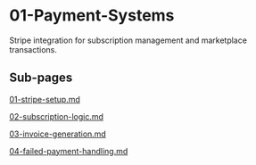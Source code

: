 # 01-Payment-Systems

Stripe integration for subscription management and marketplace transactions.

## Sub-pages

[01-stripe-setup.md](01-Payment-Systems%2024bca879f68d810c912eef4f0f5746b3/01-stripe-setup%20md%2024bca879f68d81ca9090ddb0725067bb.md)

[02-subscription-logic.md](01-Payment-Systems%2024bca879f68d810c912eef4f0f5746b3/02-subscription-logic%20md%2024bca879f68d81e0a7e1e41f9f7e31bc.md)

[03-invoice-generation.md](01-Payment-Systems%2024bca879f68d810c912eef4f0f5746b3/03-invoice-generation%20md%2024bca879f68d81c98b77c67b549f247a.md)

[04-failed-payment-handling.md](01-Payment-Systems%2024bca879f68d810c912eef4f0f5746b3/04-failed-payment-handling%20md%2024bca879f68d81ffb172fd18649fddfd.md)